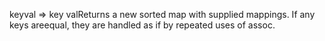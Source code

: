 keyval => key valReturns a new sorted map with supplied mappings.  If any keys areequal, they are handled as if by repeated uses of assoc.